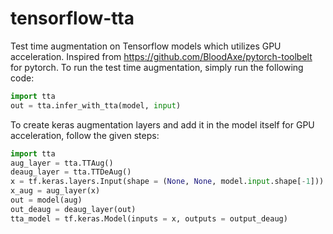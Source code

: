 # tensorflow-tta
Test time augmentation on Tensorflow models which utilizes GPU acceleration. Inspired from https://github.com/BloodAxe/pytorch-toolbelt for pytorch.
To run the test time augmentation, simply run the following code:

```python
import tta
out = tta.infer_with_tta(model, input)
```

To create keras augmentation layers and add it in the model itself for GPU acceleration, follow the given steps:

```python
import tta
aug_layer = tta.TTAug()
deaug_layer = tta.TTDeAug()
x = tf.keras.layers.Input(shape = (None, None, model.input.shape[-1]))
x_aug = aug_layer(x)
out = model(aug)
out_deaug = deaug_layer(out)
tta_model = tf.keras.Model(inputs = x, outputs = output_deaug)
```